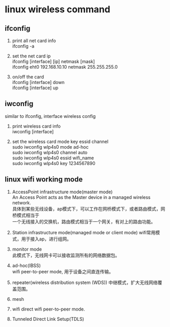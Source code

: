 # linux wireless command  
## ifconfig  

1. print all net card info  
ifconfig  -a  

2. set the net card ip  
ifconfig  [interface]  [ip]  netmask [mask]    
ifconfig  eht0 192.168.10.10 netmask 255.255.255.0  

3. on/off the card  
ifconfig  [interface]  down  
ifconfig  [interface]  up  


## iwconfig  
similar to ifconfig, interface wireless config  

1. print wireless card info  
iwconfig  [interface]  

2. set the wireless card mode key essid channel  
sudo  iwconfig  wlp4s0  mode  ad-hoc  
sudo  iwconfig  wlp4s0  channel  auto  
sudo  iwconfig  wlp4s0  essid  wifi_name   
sudo  iwconfig  wlp4s0  key  1234567890  


## linux wifi working mode
1. AccessPoint infrastructure mode(master mode)  
An Access Point acts as the Master device in a managed wireless network.  
具体到某些无线设备，ap模式下，可以工作在网桥模式下，或者路由模式，网桥模式相当于  
一个无线接入的交换机，路由模式相当于一个网关，有对上的路由功能。  

2. Station infrastructure mode(managed mode or client mode)
wifi常用模式，用于接入ap，进行组网。  

3. monitor mode  
此模式下，无线网卡可以接收监测所有的网络数据包。  

4. ad-hoc(IBSS)  
wifi peer-to-peer mode, 用于设备之间直连传输。  

5. repeater(wireless distribution system (WDS))
中继模式，扩大无线网络覆盖范围。  

6. mesh

7. wifi direct
wifi peer-to-peer mode.

8. Tunneled Direct Link Setup(TDLS)

